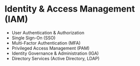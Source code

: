 # Identity & Access Management (IAM)

- User Authentication & Authorization
- Single Sign-On (SSO)
- Multi-Factor Authentication (MFA)
- Privileged Access Management (PAM)
- Identity Governance & Administration (IGA)
- Directory Services (Active Directory, LDAP)